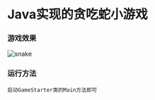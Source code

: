 # Java实现的贪吃蛇小游戏
### 游戏效果
![snake](https://user-images.githubusercontent.com/58462525/116900298-28bec080-ac6b-11eb-914c-f3b944adfd86.JPG)

### 运行方法
```
启动GameStarter类的Main方法即可
```
